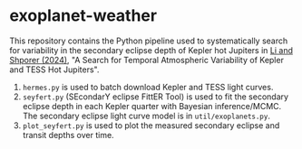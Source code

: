 # exoplanet-weather
 
This repository contains the Python pipeline used to systematically search for variability in the secondary eclipse depth of Kepler hot Jupiters in [Li and Shporer (2024)](https://ui.adsabs.harvard.edu/abs/2024AJ....167..245L/abstract), "A Search for Temporal Atmospheric Variability of Kepler and TESS Hot Jupiters". 

1. `hermes.py` is used to batch download Kepler and TESS light curves.
2. `seyfert.py` (SEcondarY eclipse FittER Tool) is used to fit the secondary eclipse depth in each Kepler quarter with Bayesian inference/MCMC. The secondary eclipse light curve model is in `util/exoplanets.py`.
3. `plot_seyfert.py` is used to plot the measured secondary eclipse and transit depths over time.